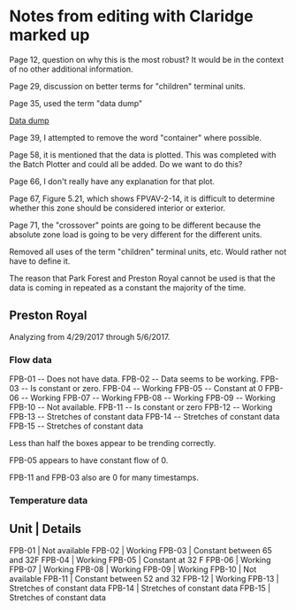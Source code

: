 Notes from editing with Claridge marked up
==========================================

Page 12, question on why this is the most robust? It would be in the
context of no other additional information. 

Page 29, discussion on better terms for "children" terminal units. 

Page 35, used the term "data dump" 

[Data dump](https://english.stackexchange.com/questions/95562/alternatives-to-the-noun-dump-as-in-a-data-dump)

Page 39, I attempted to remove the word "container" where possible.


Page 58, it is mentioned that the data is plotted. This was completed
with the Batch Plotter and could all be added. Do we want to do this?

Page 66, I don't really have any explanation for that plot. 


Page 67, Figure 5.21, which shows FPVAV-2-14, it is difficult to
determine whether this zone should be considered interior or exterior. 

Page 71, the "crossover" points are going to be different because the
absolute zone load is going to be very different for the different
units. 

Removed all uses of the term "children" terminal units, etc. Would
rather not have to define it. 

The reason that Park Forest and Preston Royal cannot be used is that the
data is coming in repeated as a constant the majority of the time. 



## Preston Royal 

Analyzing from 4/29/2017 through 5/6/2017.

### Flow data
FPB-01 -- Does not have data. 
FPB-02 -- Data seems to be working. 
FPB-03 -- Is constant or zero.
FPB-04 -- Working
FPB-05 -- Constant at 0
FPB-06 -- Working 
FPB-07 -- Working
FPB-08 -- Working
FPB-09 -- Working
FPB-10 -- Not available. 
FPB-11 -- Is constant or zero
FPB-12 -- Working
FPB-13 -- Stretches of constant data
FPB-14 -- Stretches of constant data
FPB-15 -- Stretches of constant data

Less than half the boxes appear to be trending correctly. 

FPB-05 appears to have constant flow of 0.

FPB-11 and FPB-03 also are 0 for many timestamps. 

### Temperature data

Unit   |  Details
---------------
FPB-01 | Not available
FPB-02 | Working
FPB-03 | Constant between 65 and 32F
FPB-04 | Working
FPB-05 | Constant at 32 F
FPB-06 | Working
FPB-07 | Working
FPB-08 | Working
FPB-09 | Working
FPB-10 | Not available
FPB-11 | Constant between 52 and 32
FPB-12 | Working
FPB-13 | Stretches of constant data
FPB-14 | Stretches of constant data
FPB-15 | Stretches of constant data
